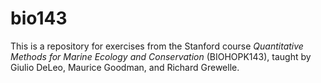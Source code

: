 # bio143

This is a repository for exercises from the Stanford course *Quantitative Methods for Marine Ecology and Conservation* (BIOHOPK143), taught by Giulio DeLeo, Maurice Goodman, and Richard Grewelle.  
